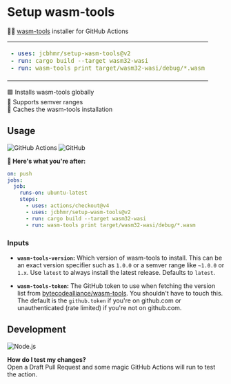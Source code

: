 # Setup wasm-tools

👩‍💻 [wasm-tools](https://github.com/bytecodealliance/wasm-tools) installer for GitHub Actions

<table align=center><td>

```yml
- uses: jcbhmr/setup-wasm-tools@v2
- run: cargo build --target wasm32-wasi
- run: wasm-tools print target/wasm32-wasi/debug/*.wasm
```

</table>

🟪 Installs wasm-tools globally \
🔢 Supports semver ranges \
📁 Caches the wasm-tools installation

## Usage

![GitHub Actions](https://img.shields.io/static/v1?style=for-the-badge&message=GitHub+Actions&color=2088FF&logo=GitHub+Actions&logoColor=FFFFFF&label=)
![GitHub](https://img.shields.io/static/v1?style=for-the-badge&message=GitHub&color=181717&logo=GitHub&logoColor=FFFFFF&label=)

**🚀 Here's what you're after:**

```yml
on: push
jobs:
  job:
    runs-on: ubuntu-latest
    steps:
      - uses: actions/checkout@v4
      - uses: jcbhmr/setup-wasm-tools@v2
      - run: cargo build --target wasm32-wasi
      - run: wasm-tools print target/wasm32-wasi/debug/*.wasm
```

### Inputs

- **`wasm-tools-version`:** Which version of wasm-tools to install. This can be an exact version specifier such as `1.0.0` or a semver range like `~1.0.0` or `1.x`. Use `latest` to always install the latest release. Defaults to `latest`.

- **`wasm-tools-token`:** The GitHub token to use when fetching the version list from [bytecodealliance/wasm-tools](https://github.com/bytecodealliance/wasm-tools/releases). You shouldn't have to touch this. The default is the `github.token` if you're on github.com or unauthenticated (rate limited) if you're not on github.com.

## Development

![Node.js](https://img.shields.io/static/v1?style=for-the-badge&message=Node.js&color=339933&logo=Node.js&logoColor=FFFFFF&label=)

**How do I test my changes?** \
Open a Draft Pull Request and some magic GitHub Actions will run to test the action.
